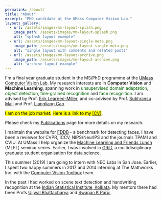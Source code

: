 ```yaml
---
permalink: /about/
title: "About"
excerpt: "PhD candidate at the UMass Computer Vision Lab."
layouts_gallery:
  - url: /assets/images/mm-layout-splash.png
    image_path: /assets/images/mm-layout-splash.png
    alt: "splash layout example"
  - url: /assets/images/mm-layout-single-meta.png
    image_path: /assets/images/mm-layout-single-meta.png
    alt: "single layout with comments and related posts"
  - url: /assets/images/mm-layout-archive.png
    image_path: /assets/images/mm-layout-archive.png
    alt: "archive layout example"
---
```


I'm a final year graduate student in the MS/PhD programme at the [UMass Computer Vision Lab](http://vis-www.cs.umass.edu/). My research interests are in **Computer Vision** and **Machine Learning**, spanning work in <font color="DarkGreen">unsupervised domain adaptation</font>, <font color="DarkGreen">object detection</font>, <font color="DarkGreen">fine-grained recognition</font> and <font color="DarkGreen">face recognition</font>. I am advised by Prof. [Erik Learned-Miller](http://people.cs.umass.edu/~elm/), and co-advised by Prof. [Subhransu Maji](http://people.cs.umass.edu/~smaji/) and Prof. [Liangliang Cao](http://llcao.net/).

<mark>I am on the job market.</mark>
<mark>Here is a link to my <a href="assets/cv_arunirc_2019.pdf">[CV]</a></mark>. 

Please check my [Publications](https://arunirc.github.io/publications/) page for more details on my research.

I maintain the website for [FDDB](http://vis-www.cs.umass.edu/fddb/) - a benchmark for detecting faces. I have been a reviewer for CVPR, ICCV, NIPS/NeurIPS and the journals TPAMI and CVIU. At UMass I help organize the [Machine Learning and Friends Lunch](https://people.cs.umass.edu/~mlfriend/pmwiki/pmwiki.php) (MLFL) seminar series. Earlier, I was involved in [GRiD](http://gridclub.io/), a multidisciplinary graduate student organisation for data science.

This summer (2019) I am going to intern with NEC Labs in San Jose. Earlier, I spent two happy summers in 2017 and 2014 interning at The Mathworks Inc. with the [Computer Vision Toolbox](https://www.mathworks.com/products/computer-vision.html) team.

In the past I had worked on scene text detection and handwriting recognition at the [Indian Statistical Institute, Kolkata](http://www.isical.ac.in/). My mentors there had been Profs [Ujjwal Bhattacharya](http://www.isical.ac.in/~ujjwal/) and [Swapan K Parui](http://www.isical.ac.in/~swapan/). 
